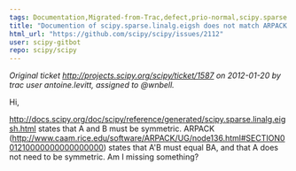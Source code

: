 ```yaml
---
tags: Documentation,Migrated-from-Trac,defect,prio-normal,scipy.sparse.linalg
title: "Documention of scipy.sparse.linalg.eigsh does not match ARPACK for generalized eigenvalue problem (Trac #1587)"
html_url: "https://github.com/scipy/scipy/issues/2112"
user: scipy-gitbot
repo: scipy/scipy
---
```


_Original ticket http://projects.scipy.org/scipy/ticket/1587 on 2012-01-20 by trac user antoine.levitt, assigned to @wnbell._

Hi,

http://docs.scipy.org/doc/scipy/reference/generated/scipy.sparse.linalg.eigsh.html
states that A and B must be symmetric. ARPACK (http://www.caam.rice.edu/software/ARPACK/UG/node136.html#SECTION001210000000000000000) states that A'B must equal BA, and that A does not need to be symmetric. Am I missing something?

